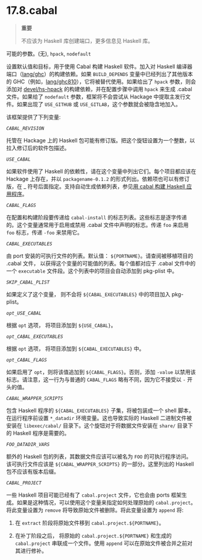 # 17.8.cabal

>**重要**
>
> 不应该为 Haskell 库创建端口，更多信息见 Haskell 库。

可能的参数。(无), `hpack`, `nodefault`

设置默认值和目标，用于使用 Cabal 构建 Haskell 软件。加入对 Haskell 编译器端口（[lang/ghc](https://cgit.freebsd.org/ports/tree/lang/ghc/pkg-descr)）的构建依赖。如果 `BUILD_DEPENDS` 变量中已经列出了其他版本的 GHC（例如，[lang/ghc810](https://cgit.freebsd.org/ports/tree/lang/ghc810/pkg-descr)），它将被替代使用。如果给出了 `hpack` 参数，则会添加对 [devel/hs-hpack](https://cgit.freebsd.org/ports/tree/devel/hs-hpack/pkg-descr) 的构建依赖，并在配置步骤中调用 `hpack` 来生成 .cabal 文件。如果给了 `nodefault` 参数，框架将不会尝试从 Hackage 中提取主发行文件。如果出现了 `USE_GITHUB` 或 `USE_GITLAB`，这个参数就会被隐含地加入。

该框架提供了下列变量:

*`CABAL_REVISION`*

托管在 Hackage 上的 Haskell 包可能有修订版。把这个旋钮设置为一个整数，以拉入修订后的软件包描述。

*`USE_CABAL`*

如果软件使用了 Haskell 的依赖性，请在这个变量中列出它们。每个项目都应该在 Hackage 上存在，并以 `packagename-0.1.2` 的形式列出。依赖项也可以有修订版，在 _ 符号后面指定。支持自动生成依赖列表，参见[用 cabal 构建 Haskell 应用程序](https://docs.freebsd.org/en/books/porters-handbook/special/index.html#using-cabal)。

*`CABAL_FLAGS`*

在配置和构建阶段要传递给 `cabal-install` 的标志列表。这些标志是逐字传递的。这个变量通常用于启用或禁用 .cabal 文件中声明的标志。传递 `foo` 来启用 `foo` 标志，传递 `-foo` 来禁用它。

*`CABAL_EXECUTABLES`*

由 port 安装的可执行文件的列表。默认值： `${PORTNAME}`。请查阅被移植项目的 .cabal 文件， 以获得这个变量的可能值的列表。每个值都对应于 .cabal 文件中的一个 `executable` 文件段。这个列表中的项目会自动添加到 pkg-plist 中。

*`SKIP_CABAL_PLIST`*

如果定义了这个变量， 则不会将 `${CABAL_EXECUTABLES}` 中的项目加入 pkg-plist。

*`opt_USE_CABAL`*

根据 `opt` 选项， 将项目添加到 `${USE_CABAL}`。

*`opt_CABAL_EXECUTABLES`*

根据 `opt` 选项， 将项目添加到 `${CABAL_EXECUTABLES}` 中。

*`opt_CABAL_FLAGS`*

如果启用了 `opt`，则将该值追加到 `${CABAL_FLAGS}`。否则，添加 `-value` 以禁用该标志。请注意，这一行为与普通的 `CABAL_FLAGS` 略有不同，因为它不接受以 `-` 开头的值。

*`CABAL_WRAPPER_SCRIPTS`*

包含 Haskell 程序的 `${CABAL_EXECUTABLES}` 子集，将被包装成一个 shell 脚本，在运行程序前设置 `*_datadir` 环境变量。这也导致实际的 Haskell 二进制文件被安装在 `libexec/cabal/` 目录下。这个旋钮对于将数据文件安装在 `share/` 目录下的 Haskell 程序是需要的。

*`FOO_DATADIR_VARS`*

额外的 Haskell 包的列表，其数据文件应该可以被名为 `FOO` 的可执行程序访问。该可执行文件应该是 `${CABAL_WRAPPER_SCRIPTS}` 的一部分。这里列出的 Haskell 包不应该有版本后缀。

*`CABAL_PROJECT`*

一些 Haskell 项目可能已经有了 `cabal.project` 文件，它也会由 ports 框架生成。如果是这种情况，可以使用这个变量来指定如何处理原始的 `cabal.project`。将此变量设置为 `remove` 将导致原始文件被删除。将此变量设置为 `append` 将:

1. 在 `extract` 阶段将原始文件移到 `cabal.project.${PORTNAME}`。

2. 在补丁阶段之后， 将原始的 `cabal.project.${PORTNAME}` 和生成的 `cabal.project` 串联成一个文件。使用 `append` 可以在原始文件被合并之前对其进行修补。
